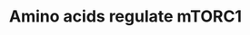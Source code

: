 ---
annotations:
- type: Pathway Ontology
  value: regulatory pathway
authors:
- ReactomeTeam
- DeSl
description: The mTORC1 complex acts as an integrator that regulates translation,
  lipid synthesis, autophagy, and cell growth in response to multiple inputs, notably
  glucose, oxygen, amino acids, and growth factors such as insulin (reviewed in Sabatini
  2017, Meng et al. 2018, Kim and Guan 2019).<br>MTOR, the kinase subunit of mTORC1,
  is activated by interaction with RHEB:GTP at the cytosolic face of lysosomal membrane
  (Long et al. 2005, Tee et al. 2005, Long et al. 2007, Yang et al. 2017). Recruitment
  of mTORC1 to the lysosomal membrane is intricate and incompletely understood. At
  the center of the system is a complex of two small GTPases, the Rag heterodimer
  (RRAGA or RRAGB bound to RRAGC or RRAGD). The Rag heterodimer is tethered to the
  membrane by the Ragulator complex, which also binds the v-ATPase complex. The Rag
  heterodimer acts as a cross-regulating switch, with the binding of GTP by one subunit
  inhibiting the exchange of GDP for GTP by the other subunit (Shen et al. 2017).
  The active conformation of the Rag heterodimer that recruits mTORC1 to the lysosomal
  membrane is RRAGA,B:GTP:RRAGC,D:GDP while the inactive conformation, RRAGA,B:GDP:RRAGC,D:GTP,
  releases mTORC1 (Sancak et al. 2008, Kim et al. 2008, Sancak et al. 2010, Lawrence
  et al. 2018). GTPase activating proteins (GAPs) and guanyl nucleotide exchange factors
  (GEFs) acting upon the Rag heterodimer thereby regulate recruitment of mTORC1. RHEB:GTP
  at the lysosomal membrane also binds mTORC1 and directly activates mTORC1. During
  inactivation of mTORC1 in response to removal of amino acids, the TSC complex, a
  GAP for RHEB, is required in addition to the inactive Rag complex to release mTORC1
  from RHEB and hence fully release mTORC1 from the lysosomal membrane (Demetriades
  et al. 2014).<br>Amino acids regulate recruitment of mTORC1 to the lysosomal membrane
  by at least 4 mechanisms (reviewed in Zhuang et al. 2019, Wolfson and Sabatini 2017,
  Yao et al. 2017). 1) Sestrin1 (SESN1) or Sestrin2 (SESN2) binds leucine and the
  Sestrin1,2:leucine complex is then released from the GATOR2 complex, allowing GATOR2
  to positively regulate mTORC1 activation (Chantranupong et al. 2014, Parmigiani
  et al. 2014, Kim et al. 2015, Wolfson et al. 2016, Saxton et al. 2016). 2) CASTOR1
  in a homodimer or a heterodimer with CASTOR2 binds arginine and the CASTOR1:arginine
  complex is likewise released from GATOR2, allowing GATOR2 to activate mTORC1 (Chantranupong
  et al. 2016, Saxton et al. 2016, Gai et al. 2016, Xia et al. 2016). 3) BMT2 (SAMTOR),
  a negative regulator of mTORC1 activation, binds S-adenosylmethionine (SAM), a derivative
  of methionine (Gu et al. 2017). The binding of SAM causes BMT2 to dissociate from
  GATOR1, allowing the activation of mTORC1. 4) The amino acid transporter SLC38A9
  binds arginine and SLC38A9 then acts as a GEF to convert RRAGA,B:GDP to the active
  form, RRAGA,B:GTP (Rebsamen et al. 2015, Wang et al. 2015, Wyant et al. 2017, Shen
  and Sabatini 2018). Amino acid starvation also regulates the assembly of the V0
  and V1 subunits of v-ATPase by an uncharacterized mechanism (Stransky and Forgac
  2015) and v-ATPase is required for activation of mTORC1 by amino acids (Zoncu et
  al. 2011). Glutamine activates mTORC1 by a mechanism that is independent of the
  Rag GTPases, requires ARF1, but is not yet fully elucidated (Jewell et al. 2015).  View
  original pathway at [http://www.reactome.org/PathwayBrowser/#DIAGRAM=9639288 Reactome].
last-edited: 2021-01-25
organisms:
- Homo sapiens
redirect_from:
- /index.php/Pathway:WP5015
- /instance/WP5015
schema-jsonld:
- '@context': https://schema.org/
  '@id': https://wikipathways.github.io/pathways/WP5015.html
  '@type': Dataset
  creator:
    '@type': Organization
    name: WikiPathways
  description: The mTORC1 complex acts as an integrator that regulates translation,
    lipid synthesis, autophagy, and cell growth in response to multiple inputs, notably
    glucose, oxygen, amino acids, and growth factors such as insulin (reviewed in
    Sabatini 2017, Meng et al. 2018, Kim and Guan 2019).<br>MTOR, the kinase subunit
    of mTORC1, is activated by interaction with RHEB:GTP at the cytosolic face of
    lysosomal membrane (Long et al. 2005, Tee et al. 2005, Long et al. 2007, Yang
    et al. 2017). Recruitment of mTORC1 to the lysosomal membrane is intricate and
    incompletely understood. At the center of the system is a complex of two small
    GTPases, the Rag heterodimer (RRAGA or RRAGB bound to RRAGC or RRAGD). The Rag
    heterodimer is tethered to the membrane by the Ragulator complex, which also binds
    the v-ATPase complex. The Rag heterodimer acts as a cross-regulating switch, with
    the binding of GTP by one subunit inhibiting the exchange of GDP for GTP by the
    other subunit (Shen et al. 2017). The active conformation of the Rag heterodimer
    that recruits mTORC1 to the lysosomal membrane is RRAGA,B:GTP:RRAGC,D:GDP while
    the inactive conformation, RRAGA,B:GDP:RRAGC,D:GTP, releases mTORC1 (Sancak et
    al. 2008, Kim et al. 2008, Sancak et al. 2010, Lawrence et al. 2018). GTPase activating
    proteins (GAPs) and guanyl nucleotide exchange factors (GEFs) acting upon the
    Rag heterodimer thereby regulate recruitment of mTORC1. RHEB:GTP at the lysosomal
    membrane also binds mTORC1 and directly activates mTORC1. During inactivation
    of mTORC1 in response to removal of amino acids, the TSC complex, a GAP for RHEB,
    is required in addition to the inactive Rag complex to release mTORC1 from RHEB
    and hence fully release mTORC1 from the lysosomal membrane (Demetriades et al.
    2014).<br>Amino acids regulate recruitment of mTORC1 to the lysosomal membrane
    by at least 4 mechanisms (reviewed in Zhuang et al. 2019, Wolfson and Sabatini
    2017, Yao et al. 2017). 1) Sestrin1 (SESN1) or Sestrin2 (SESN2) binds leucine
    and the Sestrin1,2:leucine complex is then released from the GATOR2 complex, allowing
    GATOR2 to positively regulate mTORC1 activation (Chantranupong et al. 2014, Parmigiani
    et al. 2014, Kim et al. 2015, Wolfson et al. 2016, Saxton et al. 2016). 2) CASTOR1
    in a homodimer or a heterodimer with CASTOR2 binds arginine and the CASTOR1:arginine
    complex is likewise released from GATOR2, allowing GATOR2 to activate mTORC1 (Chantranupong
    et al. 2016, Saxton et al. 2016, Gai et al. 2016, Xia et al. 2016). 3) BMT2 (SAMTOR),
    a negative regulator of mTORC1 activation, binds S-adenosylmethionine (SAM), a
    derivative of methionine (Gu et al. 2017). The binding of SAM causes BMT2 to dissociate
    from GATOR1, allowing the activation of mTORC1. 4) The amino acid transporter
    SLC38A9 binds arginine and SLC38A9 then acts as a GEF to convert RRAGA,B:GDP to
    the active form, RRAGA,B:GTP (Rebsamen et al. 2015, Wang et al. 2015, Wyant et
    al. 2017, Shen and Sabatini 2018). Amino acid starvation also regulates the assembly
    of the V0 and V1 subunits of v-ATPase by an uncharacterized mechanism (Stransky
    and Forgac 2015) and v-ATPase is required for activation of mTORC1 by amino acids
    (Zoncu et al. 2011). Glutamine activates mTORC1 by a mechanism that is independent
    of the Rag GTPases, requires ARF1, but is not yet fully elucidated (Jewell et
    al. 2015).  View original pathway at [http://www.reactome.org/PathwayBrowser/#DIAGRAM=9639288
    Reactome].
  keywords:
  - 'ATP6V1B2 '
  - 'RRAGA '
  - 'ATP6V1C1 '
  - 'ATP6V1C2 '
  - 'CASTOR1 '
  - FLCN:FNIP1,2
  - 'LAMTOR5 '
  - 'SEH1L '
  - GTP
  - 'SLC38A9 '
  - SESN1,2:L-Leu
  - 'ATP6V1G2 '
  - 'LAMTOR4 '
  - AdoMet
  - CASTOR1:L-Arg dimer
  - L-Arg
  - 'LAMTOR3 '
  - mTORC1
  - v-ATPase:Ragulator:RRAGA,B:GTP:RRAGC,D:GDP:SLC38A9:Arg
  - 'ITFG2 '
  - 'WDR24 '
  - 'LAMTOR1 '
  - 'LAMTOR2 '
  - RHEB:GTP
  - 'ATP6V0E1 '
  - 'ATP6V0B '
  - 'ATP6V0E2 '
  - 'SZT2 '
  - 'ATP6V1E2 '
  - 'ATP6V1H '
  - 'ATP6V1G1 '
  - 'RPTOR '
  - BMT2:AdoMet
  - 'BMT2 '
  - 'WDR59 '
  - 'MTOR '
  - 'ATP6V0D1 '
  - 'RRAGC '
  - 'RRAGB '
  - KICSTOR:GATOR1:BMT2
  - 'SESN2 '
  - v-ATPase:Ragulator:RRAGA,B:GDP:RRAGC,D:GDP:mTORC1:RHEB:GTP
  - 'L-Arg '
  - KICSTOR:GATOR1
  - 'MIOS '
  - 'SEC13 '
  - 'RRAGD '
  - v-ATPase:Ragulator:RRAGA,B:GTP:RRAGC,D:GDP:mTORC1:RHEB:GTP
  - 'FNIP2 '
  - 'ATP6V1A '
  - GDP
  - 'CASTOR2 '
  - 'NPRL2 '
  - 'TCIRG1 '
  - KICSTOR:GATOR1:GATOR2:SESN1,2
  - CASTOR1:L-Arg:CASTOR2
  - 'MLST8 '
  - 'ATP6V1D '
  - Pi
  - 'GTP '
  - 'ATP6V1E1 '
  - 'ATP6V1F '
  - v-ATPase:Ragulator:RRAGA,B:GDP:RRAGC,D:GDP:SLC38A9:Arg
  - 'RHEB '
  - 'GDP '
  - v-ATPase:Ragulator:RRAGA,B:GDP:RRAGC,D:GTP
  - KICSTOR:GATOR1:GATOR2
  - 'NPRL3 '
  - 'SESN1 '
  - 'KPTN '
  - KICSTOR:GATOR1:GATOR2:CASTOR1:CASTOR1
  - 'C12orf66 '
  - 'ATP6V0C '
  - 'DEPDC5 '
  - v-ATPase:Ragulator:RRAGA,B:GTP:RRAGC,D:GDP
  - 'L-Leu '
  - SH3BP4
  - 'ATP6V1G3 '
  - SLC38A9:L-Arg
  - 'ATP6V1B1 '
  - 'ATP6V0D2 '
  - v-ATPase:Ragulator:RRAGA,B:GDP:RRAGC,D:GDP
  - v-ATPase:Ragulator:RRAGA,B:GTP:RRAGC,D:GDP:mTORC1
  - L-Leu
  - 'FNIP1 '
  - KICSTOR:GATOR1:GATOR2:CASTOR1:CASTOR2
  - 'FLCN '
  - 'AdoMet '
  license: CC0
  name: Amino acids regulate mTORC1
seo: CreativeWork
title: Amino acids regulate mTORC1
wpid: WP5015
---